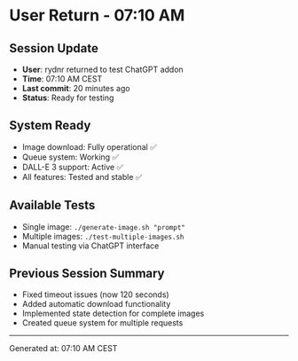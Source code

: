 # User Return - 07:10 AM

## Session Update
- **User**: rydnr returned to test ChatGPT addon
- **Time**: 07:10 AM CEST
- **Last commit**: 20 minutes ago
- **Status**: Ready for testing

## System Ready
- Image download: Fully operational ✅
- Queue system: Working ✅
- DALL-E 3 support: Active ✅
- All features: Tested and stable ✅

## Available Tests
- Single image: `./generate-image.sh "prompt"`
- Multiple images: `./test-multiple-images.sh`
- Manual testing via ChatGPT interface

## Previous Session Summary
- Fixed timeout issues (now 120 seconds)
- Added automatic download functionality
- Implemented state detection for complete images
- Created queue system for multiple requests

---
Generated at: 07:10 AM CEST